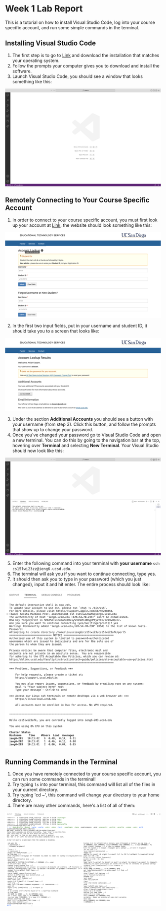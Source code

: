 # Week 1 Lab Report

This is a tutorial on how to install Visual Studio Code, log into your course specific account, and run some simple commands in the terminal.

## Installing Visual Studio Code

1. The first step is to go to [Link](https://code.visualstudio.com/) and download the installation that matches your operating system.
2. Follow the prompts your computer gives you to download and install the software.
3. Launch Visual Studio Code, you should see a window that looks something like this:

![Image](images/vsc.png)

## Remotely Connecting to Your Course Specific Account

1. In order to connect to your course specific account, you must first look up your account at [Link](https://sdacs.ucsd.edu/~icc/index.php), the website should look something like this:

 ![Image](images/password.png)

2. In the first two input fields, put in your username and student ID, it should take you to a screen that looks like:

 ![Image](images/lookup.png)

3. Under the section **Additional Accounts** you should see a button with your username (from step 3). Click this button, and follow the prompts that show up to change your password.
4. Once you've changed your password go to Visual Studio Code and open a new terminal. You can do this by going to the navigation bar at the top, hovering over **Terminal** and selecting **New Terminal**. Your Visual Studio should now look like this:

 ![Image](images/terminal.png)

5. Enter the following command into your terminal with **your username** `ssh cs15lwi23zz@ieng6.ucsd.edu`.
6. The terminal will ask you if you want to continue connecting, type yes.
7. It should then ask you to type in your password (which you just changed), input it and hit enter. The entire process should look like:

![Image](images/remote.png)

## Running Commands in the Terminal

1. Once you have remotely connected to your course specific account, you can run some commands in the terminal!
2. Try typing `ls` into your terminal, this command will list all of the files in your current directory.
3. Try typing 'cd ~', this command will change your directory to your home directory.
4. There are many other commands, here's a list of all of them:

![Image](images/commands.png)
